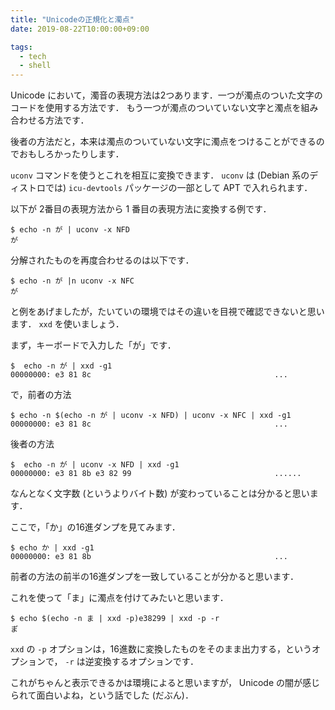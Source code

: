 ```yaml
---
title: "Unicodeの正規化と濁点"
date: 2019-08-22T10:00:00+09:00

tags:
  - tech
  - shell
---
```


Unicode において，濁音の表現方法は2つあります．一つが濁点のついた文字のコードを使用する方法です．
もう一つが濁点のついていない文字と濁点を組み合わせる方法です．

後者の方法だと，本来は濁点のついていない文字に濁点をつけることができるのでおもしろかったりします．

`uconv` コマンドを使うとこれを相互に変換できます． `uconv` は
(Debian 系のディストロでは) `icu-devtools` パッケージの一部として APT で入れられます．

以下が 2番目の表現方法から 1 番目の表現方法に変換する例です．

```shell
$ echo -n が | uconv -x NFD
が
```

分解されたものを再度合わせるのは以下です．

```shell
$ echo -n が |n uconv -x NFC
が
```

と例をあげましたが，たいていの環境ではその違いを目視で確認できないと思います．
`xxd` を使いましょう．

まず，キーボードで入力した「が」です．

```shell
$  echo -n が | xxd -g1
00000000: e3 81 8c                                         ...
```

で，前者の方法

```shell
$ echo -n $(echo -n が | uconv -x NFD) | uconv -x NFC | xxd -g1
00000000: e3 81 8c                                         ...
```

後者の方法

```shell
$  echo -n が | uconv -x NFD | xxd -g1
00000000: e3 81 8b e3 82 99                                ......
```

なんとなく文字数 (というよりバイト数) が変わっていることは分かると思います．

ここで，「か」の16進ダンプを見てみます．

```shell
$ echo か | xxd -g1
00000000: e3 81 8b                                         ...
```

前者の方法の前半の16進ダンプを一致していることが分かると思います．

これを使って「ま」に濁点を付けてみたいと思います．

```shell
$ echo $(echo -n ま | xxd -p)e38299 | xxd -p -r
ま゙
```

`xxd` の `-p` オプションは，16進数に変換したものをそのまま出力する，というオプションで，
`-r` は逆変換するオプションです．

これがちゃんと表示できるかは環境によると思いますが，
Unicode の闇が感じられて面白いよね，という話でした (だぶん)．
